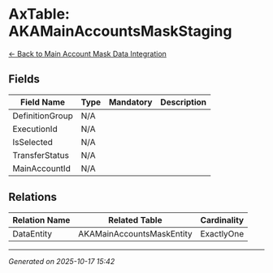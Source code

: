 # AxTable: AKAMainAccountsMaskStaging

[← Back to Main Account Mask Data Integration](../README.md)

## Fields

| Field Name | Type | Mandatory | Description |
|------------|------|-----------|-------------|
| DefinitionGroup | N/A |  |  |
| ExecutionId | N/A |  |  |
| IsSelected | N/A |  |  |
| TransferStatus | N/A |  |  |
| MainAccountId | N/A |  |  |

## Relations

| Relation Name | Related Table | Cardinality |
|---------------|---------------|-------------|
| DataEntity | AKAMainAccountsMaskEntity | ExactlyOne |

---

*Generated on 2025-10-17 15:42*

